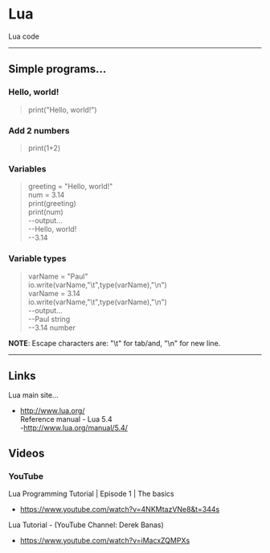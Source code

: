 # Lua
Lua code

-----

## Simple programs...

### Hello, world!

> print("Hello, world!")  

### Add 2 numbers

> print(1+2)

### Variables

> greeting = "Hello, world!"  
> num = 3.14  
> print(greeting)  
> print(num)  
> --output...  
> --Hello, world!  
> --3.14  

### Variable types

> varName = "Paul"  
> io.write(varName,"\t",type(varName),"\n")  
> varName = 3.14  
> io.write(varName,"\t",type(varName),"\n")  
> --output...    
> --Paul string  
> --3.14 number  
 
**NOTE**: Escape characters are: "\t" for tab/and, "\n" for new line.     

-----

## Links

Lua main site...  
- http://www.lua.org/  
Reference manual - Lua 5.4   
-http://www.lua.org/manual/5.4/  

## Videos

### YouTube

Lua Programming Tutorial | Episode 1 | The basics  
- https://www.youtube.com/watch?v=4NKMtazVNe8&t=344s   

Lua Tutorial - (YouTube Channel: Derek Banas)  
- https://www.youtube.com/watch?v=iMacxZQMPXs   



